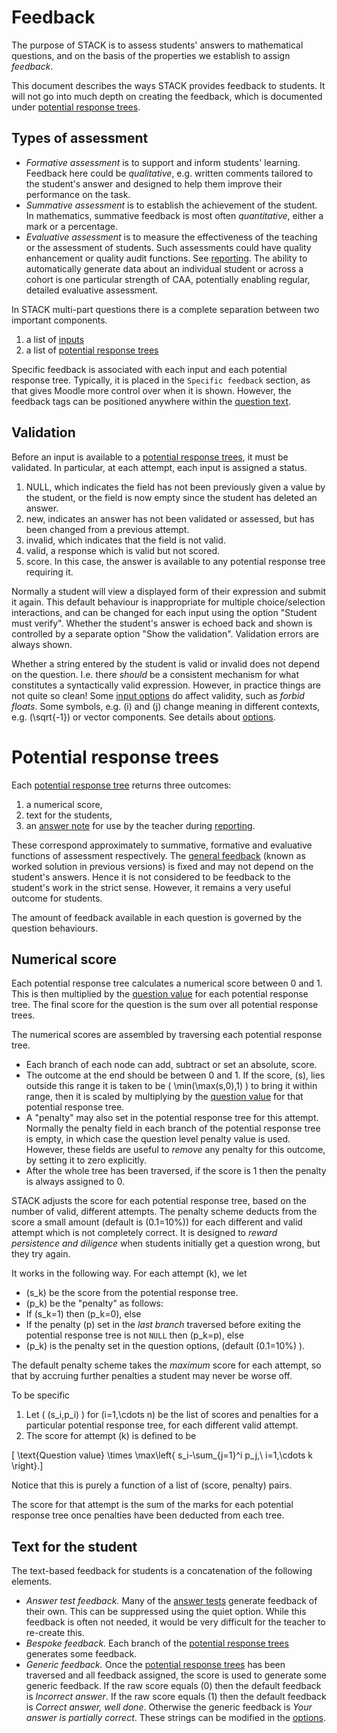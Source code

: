 # Feedback

The purpose of STACK is to assess students' answers to mathematical questions,
and on the basis of the properties we establish to assign _feedback_.

This document describes the ways STACK provides feedback to students. It will not go into much depth on creating the feedback, which is documented under [potential response trees](Potential_response_trees.md).

## Types of assessment

* _Formative assessment_ is to support and inform students' learning.
  Feedback here could be _qualitative_, e.g. written comments tailored to the student's answer and designed to help them improve their performance on the task.
* _Summative assessment_ is to establish the achievement of the student.
  In mathematics, summative feedback is most often _quantitative_,  either a mark or a percentage.
* _Evaluative assessment_ is to measure the effectiveness of the teaching or the
  assessment of students.  Such assessments could have quality enhancement or quality audit functions.
  See [reporting](../Maintaining/Reporting.md). The ability to automatically generate data about an individual student or
  across a cohort is one particular strength of CAA, potentially enabling regular, detailed evaluative assessment.

In STACK multi-part questions there is a complete separation between two important components.

1. a list of [inputs](Inputs/index.md)
2. a list of [potential response trees](Potential_response_trees.md)

Specific feedback is associated with each input and each potential response tree.  Typically, it is placed in the `Specific feedback` section, as that gives Moodle more control over when it is shown. However, the feedback tags can be positioned anywhere within the [question text](CASText.md#question_text).

## Validation ##

Before an input is available to a [potential response trees](Potential_response_trees.md),
it must be validated.  In particular, at each attempt, each input is assigned a status.

1. NULL, which indicates the field has not been previously given a value by the student,
   or the field is now empty since the student has deleted an answer.
2. new, indicates an answer has not been validated or assessed, but has been changed from a previous attempt.
3. invalid, which indicates that the field is not valid.
4. valid, a response which is valid but not scored.
5. score.  In this case, the answer is available to any potential response tree requiring it.

Normally a student will view a displayed form of their expression and submit it again.  This default behaviour is inappropriate for multiple choice/selection interactions, and can be changed for each input using the option "Student must verify".  Whether the student's answer is echoed back and shown is controlled by a separate option "Show the validation".  Validation errors are always shown.

Whether a string entered by the student is valid or invalid does not depend on the question. I.e. there _should_ be a consistent mechanism for what constitutes a syntactically valid expression. However, in practice things are not quite so clean!  Some [input options](Inputs/Input_options.md) do affect validity, such as _forbid floats_.   Some symbols, e.g. \(i\) and \(j\) change meaning in different contexts, e.g. \(\sqrt{-1}\) or vector components.  See details about [options](Question_options.md).

# Potential response trees

Each [potential response tree](Potential_response_trees.md) returns three outcomes:

1. a numerical score,
2. text for the students,
3. an [answer note](Potential_response_trees.md#Answer_note) for use by the teacher during [reporting](../Maintaining/Reporting.md).

These correspond approximately to summative, formative and evaluative functions of assessment respectively.
The [general feedback](CASText.md#General_feedback) (known as worked solution in previous versions) is fixed and may not depend on the student's answers.
Hence it is not considered to be feedback to the student's work in the strict sense.  However, it remains a very useful outcome for students.

The amount of feedback available in each question is governed by the question behaviours.

## Numerical score  ##

Each potential response tree calculates a numerical score between 0 and 1.  This is then multiplied by the [question value](Potential_response_trees.md#Question_value) for each potential response tree.  The final score for the question is the sum over all potential response trees.

The numerical scores are assembled by traversing each potential response tree.

* Each branch of each node can add, subtract or set an absolute, score.
* The outcome at the end should be between 0 and 1.  If the score, \(s\), lies outside this range it is taken to be \( \min(\max(s,0),1) \) to bring it within range, then it is scaled by multiplying by the [question value](Potential_response_trees.md#Question_value) for that potential response tree.
* A "penalty" may also set in the potential response tree for this attempt. Normally the penalty field in each branch of the potential response tree is empty, in which case the question level penalty value is used.  However, these fields are useful to _remove_ any penalty for this outcome, by setting it to zero explicitly.
* After the whole tree has been traversed, if the score is 1 then the penalty is always assigned to 0.

STACK adjusts the score for each potential response tree, based on the number of valid, different attempts.  The penalty scheme deducts from the score a small amount (default is \(0.1=10\%\)) for each different and valid attempt which is not completely correct.   It is designed to _reward persistence and diligence_ when students initially get a question wrong, but they try again.

It works in the following way. For each attempt \(k\), we let

* \(s_k\) be the score from the potential response tree.
* \(p_k\) be the "penalty" as follows:
 * If \(s_k=1\) then \(p_k=0\), else
 * If the penalty \(p\) set in the _last branch_ traversed before exiting the potential response tree is not `NULL` then \(p_k=p\), else
 * \(p_k\) is the penalty set in the question options, (default \(0.1=10\%\) ).

The default penalty scheme takes the _maximum_ score for each attempt, so that by accruing further penalties a student may never be worse off.

To be specific

1. Let \( (s_i,p_i) \) for \(i=1,\cdots n\) be the list of scores and penalties for a particular potential response tree, for each different valid attempt.
2. The score for attempt \(k\) is defined to be

\[ \text{Question value} \times \max\left\{ s_i-\sum_{j=1}^i p_j,\ i=1,\cdots k \right\}.\]

Notice that this is purely a function of a list of (score, penalty) pairs.

The score for that attempt is the sum of the marks for each potential response tree once penalties have been deducted from each tree.

## Text for the student  ##

The text-based feedback for students is a concatenation of the following elements.

* *Answer test feedback.* Many of the [answer tests](Answer_Tests/index.md) generate feedback of their own. This can be suppressed using the quiet option. While this feedback is often not needed, it would be very difficult for the teacher to re-create this.
* *Bespoke feedback.* Each branch of the [potential response trees](Potential_response_trees.md) generates some feedback.
* *Generic feedback.* Once the [potential response trees](Potential_response_trees.md) has been traversed and all feedback assigned, the score is used to generate some generic feedback. If the raw score equals \(0\) then the default feedback is _Incorrect answer_.   If the raw score equals \(1\) then the default feedback is _Correct answer, well done_. Otherwise the generic feedback is _Your answer is partially correct_.  These strings can be modified in the [options](Question_options.md).
